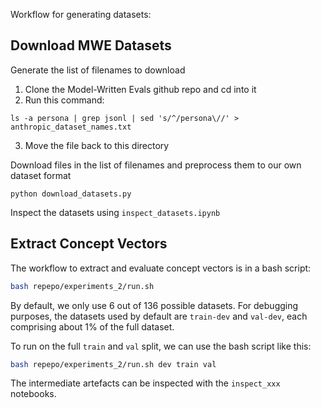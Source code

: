 
Workflow for generating datasets:

## Download MWE Datasets

Generate the list of filenames to download
1. Clone the Model-Written Evals github repo and cd into it
2. Run this command: 
```
ls -a persona | grep jsonl | sed 's/^/persona\//' > anthropic_dataset_names.txt
```
3. Move the file back to this directory

Download files in the list of filenames and preprocess them to our own dataset format
```
python download_datasets.py
```

Inspect the datasets using `inspect_datasets.ipynb`

## Extract Concept Vectors

The workflow to extract and evaluate concept vectors is in a bash script:
```bash
bash repepo/experiments_2/run.sh 
```

By default, we only use 6 out of 136 possible datasets. For debugging purposes, the datasets used by default are `train-dev` and `val-dev`, each comprising about 1% of the full dataset. 

To run on the full `train` and `val` split, we can use the bash script like this: 
```bash
bash repepo/experiments_2/run.sh dev train val
```

The intermediate artefacts can be inspected with the `inspect_xxx` notebooks. 
